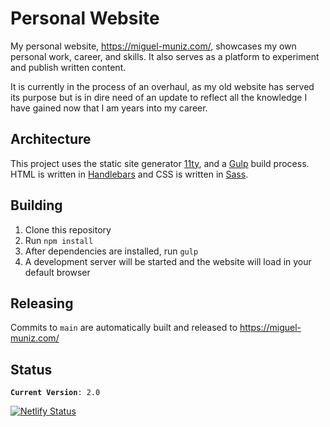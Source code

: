 # Personal Website

My personal website, https://miguel-muniz.com/, showcases my own personal work, career, and skills. It also serves as a platform to experiment and publish written content.

It is currently in the process of an overhaul, as my old website has served its purpose but is in dire need of an update to reflect all the knowledge I have gained now that I am years into my career.

## Architecture
This project uses the static site generator [11ty](https://www.11ty.dev/), and a [Gulp](https://gulpjs.com/) build process. HTML is written in [Handlebars](https://handlebarsjs.com/) and CSS is written in [Sass](https://sass-lang.com/).

## Building
1. Clone this repository
2. Run `npm install`
3. After dependencies are installed, run `gulp`
4. A development server will be started and the website will load in your default browser

## Releasing
Commits to `main` are automatically built and released to https://miguel-muniz.com/

## Status
<code><b>Current Version</b>: 2.0</code>

[![Netlify Status](https://api.netlify.com/api/v1/badges/57534bda-cd67-4cf1-a85f-b2428f4284f2/deploy-status)](https://app.netlify.com/sites/miguel-muniz/deploys)
